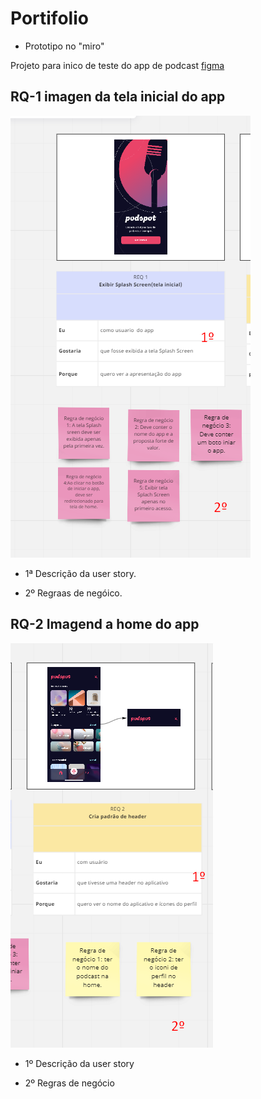 # Portifolio

- Prototipo no "miro"

Projeto para inico de teste do app de podcast
[figma](https://www.figma.com/file/QnIQrACqgG4ZN4qrpw8F04/PodcastAppChallenge-(1)?node-id=34%3A4500)

## RQ-1 imagen da tela inicial do app

![Pdcast](img\imagen.png)
- 1ª Descrição da user story.

- 2º Regraas de negóico.


## RQ-2 Imagend a home do app

![Home](img\home.png)

- 1º Descrição da user story

- 2º Regras de negócio